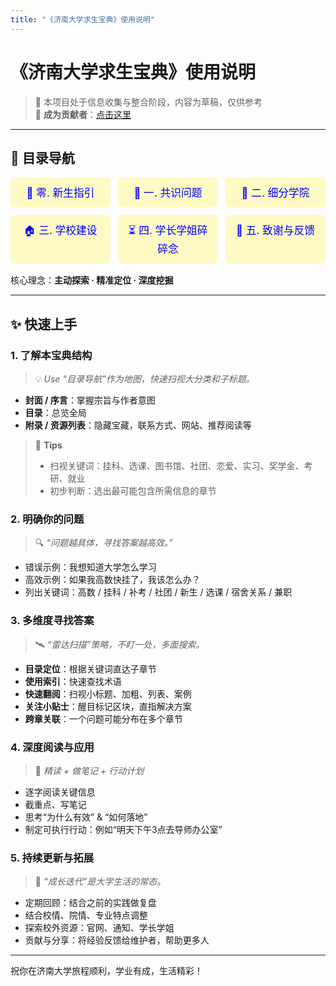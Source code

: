 ```yaml
---
title: "《济南大学求生宝典》使用说明"
---
```


# 《济南大学求生宝典》使用说明

> 🚀 本项目处于信息收集与整合阶段，内容为草稿，仅供参考  
> 🙏 **成为贡献者**：[点击这里](/docs/index.md)  

---

## 📖 目录导航

<div style="display:flex; flex-wrap:wrap; justify-content:space-between; gap:12px; margin:16px 0;">
  <div style="flex:1; min-width:120px; background:#fff9c4; color:blue; padding:12px; border-radius:8px; text-align:center;">
    <a href="/SurvivalManual/ujn/" style="text-decoration:none; color:inherit;">
      <div style="font-size:1.2em;">📜 零. 新生指引</div>
    </a>
  </div>
  <div style="flex:1; min-width:120px; background:#fff9c4; color:blue; padding:12px; border-radius:8px; text-align:center;">
    <a href="/SurvivalManual/ujn/First/" style="text-decoration:none; color:inherit;">
      <div style="font-size:1.2em;">💬 一. 共识问题</div>
    </a>
  </div>
  <div style="flex:1; min-width:120px; background:#fff9c4; color:blue; padding:12px; border-radius:8px; text-align:center;">
    <a href="/SurvivalManual/ujn/Second/" style="text-decoration:none; color:inherit;">
      <div style="font-size:1.2em;">🏫 二. 细分学院</div>
    </a>
  </div>
  <div style="flex:1; min-width:120px; background:#fff9c4; color:blue; padding:12px; border-radius:8px; text-align:center;">
    <a href="/SurvivalManual/ujn/Third/" style="text-decoration:none; color:inherit;">
      <div style="font-size:1.2em;">🏠 三. 学校建设</div>
    </a>
  </div>
  <div style="flex:1; min-width:120px; background:#fff9c4; color:blue; padding:12px; border-radius:8px; text-align:center;">
    <a href="/SurvivalManual/ujn/Fourth/" style="text-decoration:none; color:inherit;">
      <div style="font-size:1.2em;">⏳ 四. 学长学姐碎碎念</div>
    </a>
  </div>
  <div style="flex:1; min-width:120px; background:#fff9c4; color:blue; padding:12px; border-radius:8px; text-align:center;">
    <a href="/SurvivalManual/ujn/Thanks.md" style="text-decoration:none; color:inherit;">
      <div style="font-size:1.2em;">🙇‍ 五. 致谢与反馈</div>
    </a>
  </div>
</div>

核心理念：**主动探索 · 精准定位 · 深度挖掘**

---

## ✨ 快速上手

### 1. 了解本宝典结构

> 💡 _Use “目录导航”作为地图，快速扫视大分类和子标题。_

- **封面 / 序言**：掌握宗旨与作者意图  
- **目录**：总览全局  
- **附录 / 资源列表**：隐藏宝藏，联系方式、网站、推荐阅读等

> 📝 **Tips**
>
> - 扫视关键词：挂科、选课、图书馆、社团、恋爱、实习、奖学金、考研、就业  
> - 初步判断：选出最可能包含所需信息的章节

### 2. 明确你的问题

> 🔍 _“问题越具体，寻找答案越高效。”_

- 错误示例：我想知道大学怎么学习  
- 高效示例：如果我高数快挂了，我该怎么办？  
- 列出关键词：高数 / 挂科 / 补考 / 社团 / 新生 / 选课 / 宿舍关系 / 兼职

### 3. 多维度寻找答案

> 🛰️ _“雷达扫描”策略，不盯一处，多面搜索。_

- **目录定位**：根据关键词直达子章节  
- **使用索引**：快速查找术语  
- **快速翻阅**：扫视小标题、加粗、列表、案例  
- **关注小贴士**：醒目标记区块，直指解决方案  
- **跨章关联**：一个问题可能分布在多个章节

### 4. 深度阅读与应用

> 🧐 _精读 + 做笔记 + 行动计划_

- 逐字阅读关键信息  
- 截重点、写笔记  
- 思考“为什么有效” & “如何落地”  
- 制定可执行行动：例如“明天下午3点去导师办公室”

### 5. 持续更新与拓展

> 🌱 _“成长迭代”是大学生活的常态。_

- 定期回顾：结合之前的实践做复盘
- 结合校情、院情、专业特点调整  
- 探索校外资源：官网、通知、学长学姐  
- 贡献与分享：将经验反馈给维护者，帮助更多人

---

祝你在济南大学旅程顺利，学业有成，生活精彩！
